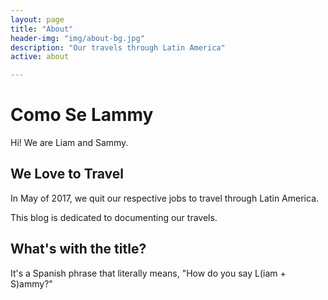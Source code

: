 ```yaml
---
layout: page
title: "About"
header-img: "img/about-bg.jpg"
description: "Our travels through Latin America"
active: about

---
```


# Como Se Lammy

Hi!  We are Liam and Sammy. 

## We Love to Travel

In May of 2017, we quit our respective jobs to travel through Latin America.

This blog is dedicated to documenting our travels.

## What's with the title?

It's a Spanish phrase that literally means, "How do you say L(iam + S)ammy?"

